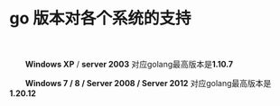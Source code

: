 # go 版本对各个系统的支持

　　‍

　　**Windows XP**	/ **server 2003**		            对应golang最高版本是**1.10.7**

　　**Windows 7 / 8 / Server 2008 / Server 2012**  对应golang最高版本是**1.20.12**

　　‍
